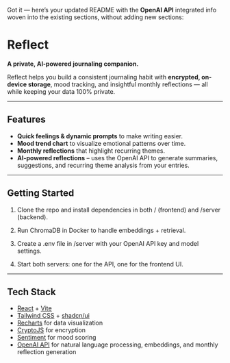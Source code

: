 Got it — here’s your updated README with the **OpenAI API** integrated info woven into the existing sections, without adding new sections:

# Reflect
**A private, AI-powered journaling companion.**

Reflect helps you build a consistent journaling habit with **encrypted, on-device storage**, mood tracking, and insightful monthly reflections — all while keeping your data 100% private.

---

## Features
- **Quick feelings & dynamic prompts** to make writing easier.
- **Mood trend chart** to visualize emotional patterns over time.
- **Monthly reflections** that highlight recurring themes.
- **AI-powered reflections** – uses the OpenAI API to generate summaries, suggestions, and recurring theme analysis from your entries.

---

## Getting Started

1. Clone the repo and install dependencies in both / (frontend) and /server (backend).

2. Run ChromaDB in Docker to handle embeddings + retrieval.

3. Create a .env file in /server with your OpenAI API key and model settings.

4. Start both servers: one for the API, one for the frontend UI.

---

## Tech Stack

* [React](https://react.dev/) + [Vite](https://vitejs.dev/)
* [Tailwind CSS](https://tailwindcss.com/) + [shadcn/ui](https://ui.shadcn.com/)
* [Recharts](https://recharts.org/) for data visualization
* [CryptoJS](https://www.npmjs.com/package/crypto-js) for encryption
* [Sentiment](https://www.npmjs.com/package/sentiment) for mood scoring
* [OpenAI API](https://platform.openai.com/docs/) for natural language processing, embeddings, and monthly reflection generation